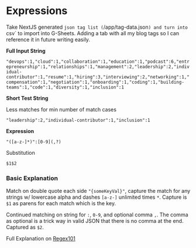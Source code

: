# Expressions

Take NextJS generated `json tag list (`/app/tag-data.json`) and turn into `csv` to import into G-Sheets. Adding a tab with all my blog tags so I can reference it in future writing easily.

**Full Input String**

`"devops":1,"cloud":1,"collaboration":1,"education":1,"podcast":6,"entrepreneurship":1,"relationships":1,"management":2,"leadership":2,"individual-contributor":1,"resume":1,"hiring":3,"interviewing":2,"networking":1,"compensation":1,"negotiation":1,"onboarding":1,"coding":1,"building-teams":1,"code":1,"diversity":1,"inclusion":1`

**Short Test String**

Less matches for min number of match cases

`"leadership":2,"individual-contributor":1,"inclusion":1`

**Expression**

`"([a-z-]*)":[0-9](,?)`

Substitution

`$1$2`

### Basic Explanation

Match on double quote each side `"{someKeyVal}"`, capture the match for any strings w/ lowercase alpha and dashes `[a-z-]` unlimited times `*`. Capture is `$1` as parens for each match which is the key.

Continued matching on string for `:`, `0-9`, and optional comma `,`. The comma as optional is a trick way in valid JSON that there is no comma at the end. Captured as `$2`.

Full Explanation on [Regex101](https://regex101.com/r/lyf0Ob/2)
